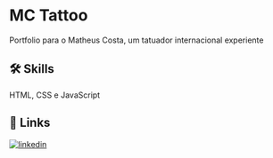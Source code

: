 # MC Tattoo
Portfolio para o Matheus Costa, um tatuador internacional experiente


## 🛠 Skills
HTML, CSS e JavaScript


## 🔗 Links
[![linkedin](https://img.shields.io/badge/linkedin-0A66C2?style=for-the-badge&logo=linkedin&logoColor=white)](https://www.linkedin.com/in/pedro-afonso-gds/)
